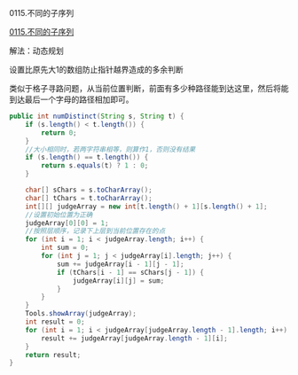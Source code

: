 0115.不同的子序列

[0115.不同的子序列
](https://leetcode-cn.com/problems/distinct-subsequences/)

解法：动态规划



设置比原先大1的数组防止指针越界造成的多余判断

类似于格子寻路问题，从当前位置判断，前面有多少种路径能到达这里，然后将能到达最后一个字母的路径相加即可。



```java
public int numDistinct(String s, String t) {
    if (s.length() < t.length()) {
        return 0;
    }
    //大小相同时，若两字符串相等，则算作1，否则没有结果
    if (s.length() == t.length()) {
        return s.equals(t) ? 1 : 0;
    }

    char[] sChars = s.toCharArray();
    char[] tChars = t.toCharArray();
    int[][] judgeArray = new int[t.length() + 1][s.length() + 1];
    //设置初始位置为正确
    judgeArray[0][0] = 1;
    //按照层顺序，记录下上层到当前位置存在的点
    for (int i = 1; i < judgeArray.length; i++) {
        int sum = 0;
        for (int j = 1; j < judgeArray[i].length; j++) {
            sum += judgeArray[i - 1][j - 1];
            if (tChars[i - 1] == sChars[j - 1]) {
                judgeArray[i][j] = sum;
            }
        }
    }
    Tools.showArray(judgeArray);
    int result = 0;
    for (int i = 1; i < judgeArray[judgeArray.length - 1].length; i++) {
        result += judgeArray[judgeArray.length - 1][i];
    }
    return result;
}
```


